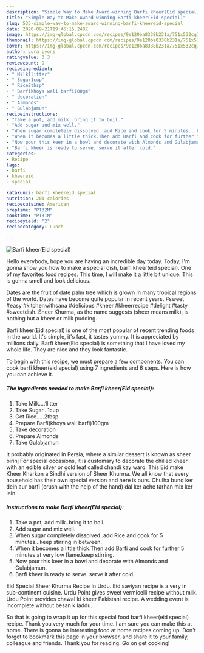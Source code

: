```yaml
---
description: "Simple Way to Make Award-winning Barfi kheer(Eid special)"
title: "Simple Way to Make Award-winning Barfi kheer(Eid special)"
slug: 535-simple-way-to-make-award-winning-barfi-kheereid-special
date: 2020-09-21T19:46:16.248Z
image: https://img-global.cpcdn.com/recipes/9e120ba8338b231a/751x532cq70/barfi-kheereid-special-recipe-main-photo.jpg
thumbnail: https://img-global.cpcdn.com/recipes/9e120ba8338b231a/751x532cq70/barfi-kheereid-special-recipe-main-photo.jpg
cover: https://img-global.cpcdn.com/recipes/9e120ba8338b231a/751x532cq70/barfi-kheereid-special-recipe-main-photo.jpg
author: Lura Lyons
ratingvalue: 3.3
reviewcount: 9
recipeingredient:
- " Milk1litter"
- " Sugar1cup"
- " Rice2tbsp"
- " Barfikhoya wali barfi100gm"
- " decoration"
- " Almonds"
- " Gulabjamun"
recipeinstructions:
- "Take a pot, add milk..bring it to boil."
- "Add sugar and mix well."
- "When sugar completely dissolved..add Rice and cook for 5 minutes...keep stirring in between."
- "When it becomes a little thick.Then add Barfi and cook for further 5 minutes at very low flame.keep stirring."
- "Now pour this keer in a bowl and decorate with Almonds and Gulabjamun."
- "Barfi kheer is ready to serve. serve it after cold."
categories:
- Recipe
tags:
- barfi
- kheereid
- special

katakunci: barfi kheereid special 
nutrition: 201 calories
recipecuisine: American
preptime: "PT32M"
cooktime: "PT31M"
recipeyield: "2"
recipecategory: Lunch

---
```



![Barfi kheer(Eid special)](https://img-global.cpcdn.com/recipes/9e120ba8338b231a/751x532cq70/barfi-kheereid-special-recipe-main-photo.jpg)

Hello everybody, hope you are having an incredible day today. Today, I'm gonna show you how to make a special dish, barfi kheer(eid special). One of my favorites food recipes. This time, I will make it a little bit unique. This is gonna smell and look delicious.

Dates are the fruit of date palm tree which is grown in many tropical regions of the world. Dates have become quite popular in recent years. #sweet #easy #kitchenwithsana #delicious #kheer #kheerrecipe #delight #tasty #sweetdish. Sheer Khurma, as the name suggests (sheer means milk), is nothing but a kheer or milk pudding.

Barfi kheer(Eid special) is one of the most popular of recent trending foods in the world. It's simple, it's fast, it tastes yummy. It is appreciated by millions daily. Barfi kheer(Eid special) is something that I have loved my whole life. They are nice and they look fantastic.


To begin with this recipe, we must prepare a few components. You can cook barfi kheer(eid special) using 7 ingredients and 6 steps. Here is how you can achieve it.

<!--inarticleads1-->

##### The ingredients needed to make Barfi kheer(Eid special):

1. Take  Milk....1litter
1. Take  Sugar...1cup
1. Get  Rice.....2tbsp
1. Prepare  Barfi(khoya wali barfi)100gm
1. Take  decoration
1. Prepare  Almonds
1. Take  Gulabjamun


It probably originated in Persia, where a similar dessert is known as sheer birinj For special occasions, it is customary to decorate the chilled kheer with an edible silver or gold leaf called chandi kay warq. This Eid make Kheer Kharkon a Sindhi version of Sheer Khurma. We all know that every household has their own special version and here is ours. Chulha bund ker dein aur barfi (crush with the help of the hand) dal ker ache tarhan mix ker lein. 

<!--inarticleads2-->

##### Instructions to make Barfi kheer(Eid special):

1. Take a pot, add milk..bring it to boil.
1. Add sugar and mix well.
1. When sugar completely dissolved..add Rice and cook for 5 minutes...keep stirring in between.
1. When it becomes a little thick.Then add Barfi and cook for further 5 minutes at very low flame.keep stirring.
1. Now pour this keer in a bowl and decorate with Almonds and Gulabjamun.
1. Barfi kheer is ready to serve. serve it after cold.


Eid Special Sheer Khurma Recipe In Urdu. Eid saviyan recipe is a very in sub-continent cuisine. Urdu Point gives sweet vermicelli recipe without milk. Urdu Point provides chawal ki kheer Pakistani recipe. A wedding event is incomplete without besan k laddu. 

So that is going to wrap it up for this special food barfi kheer(eid special) recipe. Thank you very much for your time. I am sure you can make this at home. There is gonna be interesting food at home recipes coming up. Don't forget to bookmark this page in your browser, and share it to your family, colleague and friends. Thank you for reading. Go on get cooking!
